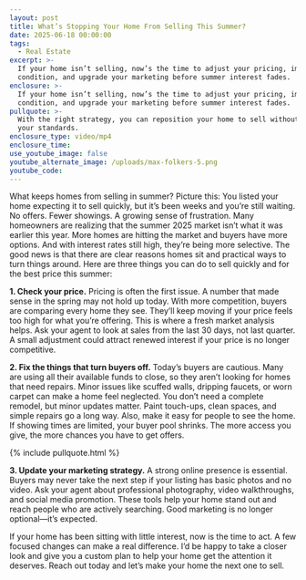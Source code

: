 ```yaml
---
layout: post
title: What’s Stopping Your Home From Selling This Summer?
date: 2025-06-18 00:00:00
tags:
  - Real Estate
excerpt: >-
  If your home isn’t selling, now’s the time to adjust your pricing, improve the
  condition, and upgrade your marketing before summer interest fades.
enclosure: >-
  If your home isn’t selling, now’s the time to adjust your pricing, improve the
  condition, and upgrade your marketing before summer interest fades.
pullquote: >-
  With the right strategy, you can reposition your home to sell without lowering
  your standards.
enclosure_type: video/mp4
enclosure_time:
use_youtube_image: false
youtube_alternate_image: /uploads/max-folkers-5.png
youtube_code:
---
```

What keeps homes from selling in summer? Picture this: You listed your home expecting it to sell quickly, but it’s been weeks and you’re still waiting. No offers. Fewer showings. A growing sense of frustration. Many homeowners are realizing that the summer 2025 market isn’t what it was earlier this year. More homes are hitting the market and buyers have more options. And with interest rates still high, they’re being more selective. The good news is that there are clear reasons homes sit and practical ways to turn things around. Here are three things you can do to sell quickly and for the best price this summer:

**1\. Check your price.** Pricing is often the first issue. A number that made sense in the spring may not hold up today. With more competition, buyers are comparing every home they see. They’ll keep moving if your price feels too high for what you’re offering. This is where a fresh market analysis helps. Ask your agent to look at sales from the last 30 days, not last quarter. A small adjustment could attract renewed interest if your price is no longer competitive.

**2\. Fix the things that turn buyers off.** Today’s buyers are cautious. Many are using all their available funds to close, so they aren’t looking for homes that need repairs. Minor issues like scuffed walls, dripping faucets, or worn carpet can make a home feel neglected. You don’t need a complete remodel, but minor updates matter. Paint touch-ups, clean spaces, and simple repairs go a long way. Also, make it easy for people to see the home. If showing times are limited, your buyer pool shrinks. The more access you give, the more chances you have to get offers.

{% include pullquote.html %}

**3\. Update your marketing strategy.** A strong online presence is essential. Buyers may never take the next step if your listing has basic photos and no video. Ask your agent about professional photography, video walkthroughs, and social media promotion. These tools help your home stand out and reach people who are actively searching. Good marketing is no longer optional—it’s expected.

If your home has been sitting with little interest, now is the time to act. A few focused changes can make a real difference. I’d be happy to take a closer look and give you a custom plan to help your home get the attention it deserves. Reach out today and let’s make your home the next one to sell.